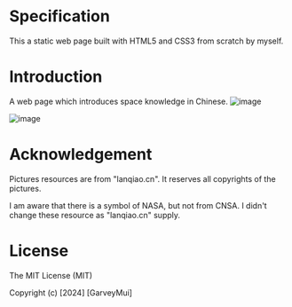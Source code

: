 # Specification
This a static web page built with HTML5 and CSS3 from scratch by myself.

# Introduction
A web page which introduces space knowledge in Chinese.
![image](https://github.com/user-attachments/assets/c8d723db-0f76-4933-b221-fe73ca5ee3bf)

![image](https://github.com/user-attachments/assets/e1114af6-ea2d-44e2-861e-bde0d6e3c2b4)

# Acknowledgement
Pictures resources are from "lanqiao.cn". It reserves all copyrights of the pictures. 

I am aware that there is a symbol of NASA, but not from CNSA. I didn't change these resource as "lanqiao.cn" supply.

# License
The MIT License (MIT)

Copyright (c) [2024] [GarveyMui]
